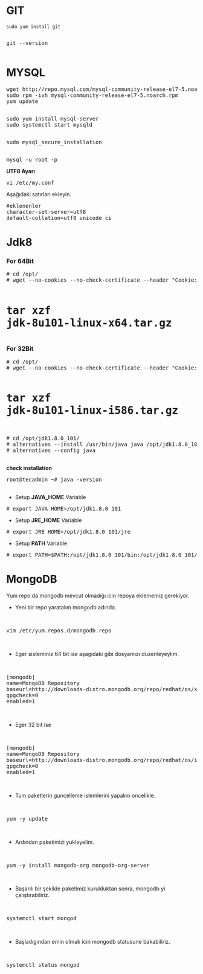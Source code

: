 <h1>GIT</h1>
<pre class="code-pre "><code>sudo yum install git

</code>git --version
</pre>

<h1>MYSQL</h1>
<pre>wget http://repo.mysql.com/mysql-community-release-el7-5.noarch.rpm
sudo rpm -ivh mysql-community-release-el7-5.noarch.rpm
yum update

</pre>
<pre>sudo yum install mysql-server
sudo systemctl start mysqld

</pre>
<pre>sudo mysql_secure_installation

</pre>
<pre>mysql -u root -p</pre>
<strong>UTF8 Ayarı</strong>
<pre>vi /etc/my.conf
</pre>
Aşağıdaki satırları ekleyin.
<pre>#eklenenler
character-set-server=utf8
default-collation=utf8_unicode_ci</pre>

<h1>Jdk8</h1>

<h3 class="heading2">For 64Bit</h3>
<pre># cd /opt/
# wget --no-cookies --no-check-certificate --header "Cookie: gpw_e24=http%3A%2F%2Fwww.oracle.com%2F; oraclelicense=accept-securebackup-cookie" "http://download.oracle.com/otn-pub/java/jdk/8u101-b13/jdk-8u101-linux-x64.tar.gz"

# tar xzf jdk-8u101-linux-x64.tar.gz</pre>
<h3 class="heading2">For 32Bit</h3>
<pre># cd /opt/
# wget --no-cookies --no-check-certificate --header "Cookie: gpw_e24=http%3A%2F%2Fwww.oracle.com%2F; oraclelicense=accept-securebackup-cookie" "http://download.oracle.com/otn-pub/java/jdk/8u101-b13/jdk-8u101-linux-i586.tar.gz"

# tar xzf jdk-8u101-linux-i586.tar.gz



</pre>
<pre># cd /opt/jdk1.8.0_101/
# alternatives --install /usr/bin/java java /opt/jdk1.8.0_101/bin/java 2
# alternatives --config java

</pre>
<strong>check installation</strong>
<pre>root@tecadmin ~# java -version

</pre>
<ul>
	<li>Setup <strong>JAVA_HOME</strong> Variable</li>
</ul>
<pre># export JAVA_HOME=/opt/jdk1.8.0_101</pre>
<ul>
	<li>Setup <strong>JRE_HOME</strong> Variable</li>
</ul>
<pre># export JRE_HOME=/opt/jdk1.8.0_101/jre</pre>
<ul>
	<li>Setup <strong>PATH</strong> Variable</li>
</ul>
<pre># export PATH=$PATH:/opt/jdk1.8.0_101/bin:/opt/jdk1.8.0_101/jre/bin</pre>

<h1>MongoDB</h1>

Yum repo da mongodb mevcut olmadığı icin repoya eklememiz gerekiyor.
<ul>
	<li>Yeni bir repo yaratalım mongodb adında.</li>
</ul>
&nbsp;
<pre>
vim /etc/yum.repos.d/mongodb.repo
</pre>
&nbsp;
<ul>
	<li>Eger sisteminiz 64 bit ise aşagıdaki gibi dosyamızı duzenleyeylim.</li>
</ul>
&nbsp;
<pre>
[mongodb]
name=MongoDB Repository
baseurl=http://downloads-distro.mongodb.org/repo/redhat/os/x86_64/
gpgcheck=0
enabled=1
</pre>
&nbsp;
<ul>
	<li>Eger 32 bit ise</li>
</ul>
&nbsp;
<pre>
[mongodb]
name=MongoDB Repository
baseurl=http://downloads-distro.mongodb.org/repo/redhat/os/i686/
gpgcheck=0
enabled=1
</pre>
&nbsp;
<ul>
	<li>Tum paketlerin guncelleme islemlerini yapalım oncelikle.</li>
</ul>
&nbsp;
<pre>
yum -y update
</pre>
&nbsp;
<ul>
	<li>Ardından paketimizi yukleyelim.</li>
</ul>
&nbsp;
<pre>
yum -y install mongodb-org mongodb-org-server
</pre>
&nbsp;
<ul>
	<li>Başarılı bir şekilde paketimiz kurulduktan sonra, mongodb yi çalıştırabiliriz.</li>
</ul>
&nbsp;
<pre>
systemctl start mongod
</pre>
&nbsp;
<ul>
	<li>Başladıgından emin olmak icin mongodb statusune bakabiliriz.</li>
</ul>
&nbsp;
<pre>
systemctl status mongod
</pre>
&nbsp;